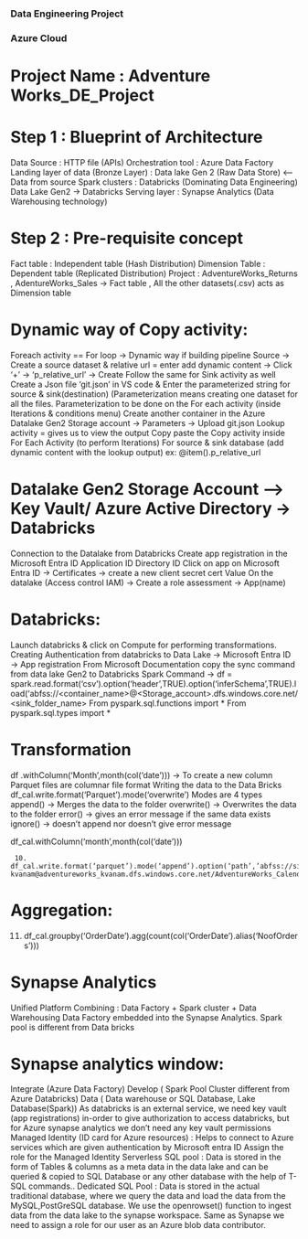 ### Data Engineering Project 
### Azure Cloud

# Project Name : Adventure Works_DE_Project

# Step 1 : Blueprint of Architecture

Data Source : HTTP file (APIs)
Orchestration tool : Azure Data Factory
Landing layer of data (Bronze Layer) : Data lake Gen 2 (Raw Data Store) <– Data from source
Spark clusters : Databricks (Dominating Data Engineering)
Data Lake Gen2 → Databricks
Serving layer : Synapse Analytics (Data Warehousing technology)

# Step 2 : Pre-requisite concept 

Fact table : Independent table (Hash Distribution)
Dimension Table : Dependent table (Replicated Distribution)
Project : AdventureWorks_Returns , AdentureWorks_Sales → Fact table , All the other datasets(.csv) acts as Dimension table

# Dynamic way of Copy activity:

Foreach activity == For loop → Dynamic way if building pipeline
Source → Create a source dataset & relative url = enter add dynamic content → Click ‘+’ → ‘p_relative_url’ → Create 
Follow the same for Sink activity as well 
Create a Json file ‘git.json’ in VS code & Enter the parameterized string for source & sink(destination) (Parameterization means creating one dataset for all the files. Parameterization to be done on the For each activity (inside Iterations & conditions menu)
Create another container in the Azure Datalake Gen2 Storage account → Parameters → Upload git.json 
Lookup activity = gives us to view the output 
Copy paste the Copy activity inside For Each Activity (to perform Iterations)
For source & sink database (add dynamic content with the lookup output) ex: @item().p_relative_url

# Datalake Gen2 Storage Account —>  Key Vault/ Azure Active Directory →  Databricks 

Connection to the Datalake from Databricks 
Create app registration in the Microsoft Entra ID
Application ID
Directory ID
Click on app on Microsoft Entra ID → Certificates → create a new client secret cert 
Value
On the datalake (Access control IAM) → Create a role assessment → App(name) 

# Databricks:
Launch databricks & click on Compute for performing transformations. 
Creating Authentication from databricks to Data Lake → Microsoft Entra ID → App registration
From Microsoft Documentation copy the sync command from data lake Gen2 to Databricks
Spark Command → df = spark.read.format(‘csv’).option(‘header’,TRUE).option(‘inferSchema’,TRUE).load(‘abfss://<container_name>@<Storage_account>.dfs.windows.core.net/<sink_folder_name>
From pyspark.sql.functions import * 
From pyspark.sql.types import * 

# Transformation
df .withColumn(‘Month’,month(col(‘date’))) → To create a new column
Parquet files are columnar file format
Writing the data to the Data Bricks 
df_cal.write.format(‘Parquet’).mode(‘overwrite’)
Modes are 4 types 
append() → Merges the data to the folder
overwrite() → Overwrites the data to the folder
error() → gives an error message if the same data exists
ignore() → doesn’t append nor doesn’t give error message

df_cal.withColumn(‘month’,month(col(‘date’)))
	
     10. df_cal.write.format(‘parquet’).mode(‘append’).option(‘path’,’abfss://silver-kvanam@adventureworks_kvanam.dfs.windows.core.net/AdventureWorks_Calendar).save()

# Aggregation:

11. df_cal.groupby(‘OrderDate’).agg(count(col(‘OrderDate’).alias(‘NoofOrders’)))

# Synapse Analytics

Unified Platform 
Combining : Data Factory + Spark cluster + Data Warehousing
Data Factory embedded into the Synapse Analytics. 
Spark pool is different from Data bricks 

# Synapse analytics window:

Integrate (Azure Data Factory)
Develop ( Spark Pool Cluster different from Azure Databricks) 
Data ( Data warehouse or SQL Database, Lake Database(Spark))
As databricks is an external service, we need key vault (app registrations) in-order to give authorization to access databricks, but for Azure synapse analytics we don’t need any key vault permissions 
Managed Identity (ID card for Azure resources) : Helps to connect to Azure services which are given authentication by Microsoft entra ID 
Assign the role for the Managed Identity
Serverless SQL pool : Data is stored in the form of Tables & columns as a meta data in the data lake and can be queried & copied to SQL Database or any other database with the help of T-SQL commands.. 
Dedicated SQL Pool : Data is stored in the actual traditional database, where we query the data and load the data from the MySQL,PostGreSQL database. 
We use the openrowset() function to ingest data from the data lake to the synapse workspace. 
Same as Synapse we need to assign a role for our user as an Azure blob data contributor.
